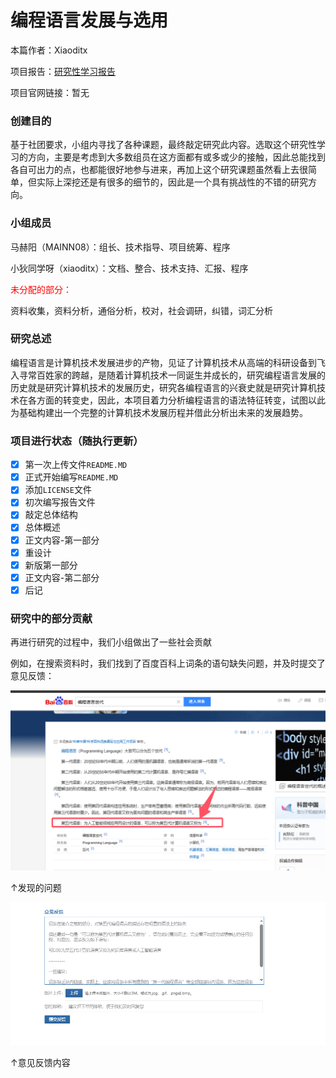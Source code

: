 # 编程语言发展与选用

本篇作者：Xiaoditx

项目报告：[研究性学习报告](./docs/research.md)

项目官网链接：暂无

### 创建目的

基于社团要求，小组内寻找了各种课题，最终敲定研究此内容。选取这个研究性学习的方向，主要是考虑到大多数组员在这方面都有或多或少的接触，因此总能找到各自可出力的点，也都能很好地参与进来，再加上这个研究课题虽然看上去很简单，但实际上深挖还是有很多的细节的，因此是一个具有挑战性的不错的研究方向。

### 小组成员

马赫阳（MAINN08）：组长、技术指导、项目统筹、程序

小狄同学呀（xiaoditx）：文档、整合、技术支持、汇报、程序

<p style="color:red">未分配的部分：</p>

资料收集，资料分析，通俗分析，校对，社会调研，纠错，词汇分析

### 研究总述

编程语言是计算机技术发展进步的产物，见证了计算机技术从高端的科研设备到飞入寻常百姓家的跨越，是随着计算机技术一同诞生并成长的，研究编程语言发展的历史就是研究计算机技术的发展历史，研究各编程语言的兴衰史就是研究计算机技术在各方面的转变史，因此，本项目着力分析编程语言的语法特征转变，试图以此为基础构建出一个完整的计算机技术发展历程并借此分析出未来的发展趋势。

### 项目进行状态（随执行更新）

- [x] 第一次上传文件`README.MD`
- [x] 正式开始编写`README.MD`
- [x] 添加`LICENSE`文件
- [x] 初次编写报告文件
- [x] 敲定总体结构
- [x] 总体概述
- [x] 正文内容-第一部分
- [x] 重设计
- [x] 新版第一部分
- [x] 正文内容-第二部分
- [x] 后记

### 研究中的部分贡献

再进行研究的过程中，我们小组做出了一些社会贡献

例如，在搜索资料时，我们找到了百度百科上词条的语句缺失问题，并及时提交了意见反馈：

![发现的问题](./imgs/发现问题.png)

↑发现的问题

![意见反馈内容](./imgs/提交意见反馈.png)

↑意见反馈内容
